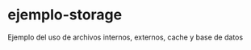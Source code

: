 ejemplo-storage
===============

Ejemplo del uso de archivos internos, externos, cache y base de datos